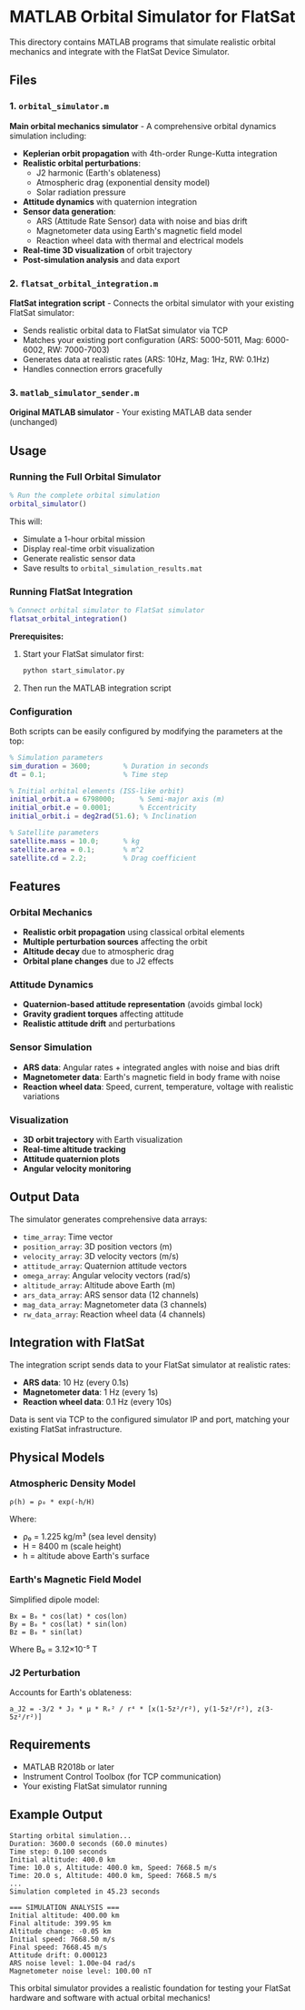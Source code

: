 # MATLAB Orbital Simulator for FlatSat

This directory contains MATLAB programs that simulate realistic orbital mechanics and integrate with the FlatSat Device Simulator.

## Files

### 1. `orbital_simulator.m`
**Main orbital mechanics simulator** - A comprehensive orbital dynamics simulation including:

- **Keplerian orbit propagation** with 4th-order Runge-Kutta integration
- **Realistic orbital perturbations**:
  - J2 harmonic (Earth's oblateness)
  - Atmospheric drag (exponential density model)
  - Solar radiation pressure
- **Attitude dynamics** with quaternion integration
- **Sensor data generation**:
  - ARS (Attitude Rate Sensor) data with noise and bias drift
  - Magnetometer data using Earth's magnetic field model
  - Reaction wheel data with thermal and electrical models
- **Real-time 3D visualization** of orbit trajectory
- **Post-simulation analysis** and data export

### 2. `flatsat_orbital_integration.m`
**FlatSat integration script** - Connects the orbital simulator with your existing FlatSat simulator:

- Sends realistic orbital data to FlatSat simulator via TCP
- Matches your existing port configuration (ARS: 5000-5011, Mag: 6000-6002, RW: 7000-7003)
- Generates data at realistic rates (ARS: 10Hz, Mag: 1Hz, RW: 0.1Hz)
- Handles connection errors gracefully

### 3. `matlab_simulator_sender.m`
**Original MATLAB simulator** - Your existing MATLAB data sender (unchanged)

## Usage

### Running the Full Orbital Simulator

```matlab
% Run the complete orbital simulation
orbital_simulator()
```

This will:
- Simulate a 1-hour orbital mission
- Display real-time orbit visualization
- Generate realistic sensor data
- Save results to `orbital_simulation_results.mat`

### Running FlatSat Integration

```matlab
% Connect orbital simulator to FlatSat simulator
flatsat_orbital_integration()
```

**Prerequisites:**
1. Start your FlatSat simulator first:
   ```bash
   python start_simulator.py
   ```

2. Then run the MATLAB integration script

### Configuration

Both scripts can be easily configured by modifying the parameters at the top:

```matlab
% Simulation parameters
sim_duration = 3600;        % Duration in seconds
dt = 0.1;                   % Time step

% Initial orbital elements (ISS-like orbit)
initial_orbit.a = 6798000;      % Semi-major axis (m)
initial_orbit.e = 0.0001;       % Eccentricity
initial_orbit.i = deg2rad(51.6); % Inclination

% Satellite parameters
satellite.mass = 10.0;      % kg
satellite.area = 0.1;       % m^2
satellite.cd = 2.2;         % Drag coefficient
```

## Features

### Orbital Mechanics
- **Realistic orbit propagation** using classical orbital elements
- **Multiple perturbation sources** affecting the orbit
- **Altitude decay** due to atmospheric drag
- **Orbital plane changes** due to J2 effects

### Attitude Dynamics
- **Quaternion-based attitude representation** (avoids gimbal lock)
- **Gravity gradient torques** affecting attitude
- **Realistic attitude drift** and perturbations

### Sensor Simulation
- **ARS data**: Angular rates + integrated angles with noise and bias drift
- **Magnetometer data**: Earth's magnetic field in body frame with noise
- **Reaction wheel data**: Speed, current, temperature, voltage with realistic variations

### Visualization
- **3D orbit trajectory** with Earth visualization
- **Real-time altitude tracking**
- **Attitude quaternion plots**
- **Angular velocity monitoring**

## Output Data

The simulator generates comprehensive data arrays:

- `time_array`: Time vector
- `position_array`: 3D position vectors (m)
- `velocity_array`: 3D velocity vectors (m/s)
- `attitude_array`: Quaternion attitude vectors
- `omega_array`: Angular velocity vectors (rad/s)
- `altitude_array`: Altitude above Earth (m)
- `ars_data_array`: ARS sensor data (12 channels)
- `mag_data_array`: Magnetometer data (3 channels)
- `rw_data_array`: Reaction wheel data (4 channels)

## Integration with FlatSat

The integration script sends data to your FlatSat simulator at realistic rates:

- **ARS data**: 10 Hz (every 0.1s)
- **Magnetometer data**: 1 Hz (every 1s)
- **Reaction wheel data**: 0.1 Hz (every 10s)

Data is sent via TCP to the configured simulator IP and port, matching your existing FlatSat infrastructure.

## Physical Models

### Atmospheric Density Model
```
ρ(h) = ρ₀ * exp(-h/H)
```
Where:
- ρ₀ = 1.225 kg/m³ (sea level density)
- H = 8400 m (scale height)
- h = altitude above Earth's surface

### Earth's Magnetic Field Model
Simplified dipole model:
```
Bx = B₀ * cos(lat) * cos(lon)
By = B₀ * cos(lat) * sin(lon)
Bz = B₀ * sin(lat)
```
Where B₀ = 3.12×10⁻⁵ T

### J2 Perturbation
Accounts for Earth's oblateness:
```
a_J2 = -3/2 * J₂ * μ * Rₑ² / r⁴ * [x(1-5z²/r²), y(1-5z²/r²), z(3-5z²/r²)]
```

## Requirements

- MATLAB R2018b or later
- Instrument Control Toolbox (for TCP communication)
- Your existing FlatSat simulator running

## Example Output

```
Starting orbital simulation...
Duration: 3600.0 seconds (60.0 minutes)
Time step: 0.100 seconds
Initial altitude: 400.0 km
Time: 10.0 s, Altitude: 400.0 km, Speed: 7668.5 m/s
Time: 20.0 s, Altitude: 400.0 km, Speed: 7668.5 m/s
...
Simulation completed in 45.23 seconds

=== SIMULATION ANALYSIS ===
Initial altitude: 400.00 km
Final altitude: 399.95 km
Altitude change: -0.05 km
Initial speed: 7668.50 m/s
Final speed: 7668.45 m/s
Attitude drift: 0.000123
ARS noise level: 1.00e-04 rad/s
Magnetometer noise level: 100.00 nT
```

This orbital simulator provides a realistic foundation for testing your FlatSat hardware and software with actual orbital mechanics!


